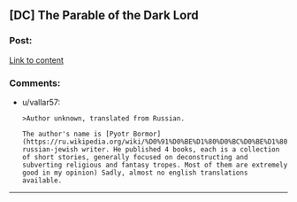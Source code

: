 ## [DC] The Parable of the Dark Lord

### Post:

[Link to content](https://forums.spacebattles.com/threads/the-parable-of-the-dark-lord.122962/)

### Comments:

- u/vallar57:
  ```
  >Author unknown, translated from Russian.

  The author's name is [Pyotr Bormor](https://ru.wikipedia.org/wiki/%D0%91%D0%BE%D1%80%D0%BC%D0%BE%D1%80,_%D0%9F%D1%91%D1%82%D1%80), russian-jewish writer. He published 4 books, each is a collection of short stories, generally focused on deconstructing and subverting religious and fantasy tropes. Most of them are extremely good in my opinion) Sadly, almost no english translations available.
  ```

---

